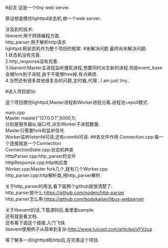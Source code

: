 #前言
这是一个tiny web server.

原设想是模仿lighttpd状态机,做一个web server..

涉及到的技术:</br>
libevent:用于网络编程方面.</br>
http_parser:用于解析http请求.</br>
lighttpd:把状态机作为整个项目的框架.
#未解决问题
最终尚未解决问题:</br>
1.状态机没有完善.</br>
2.http_response没有完善.</br>
3.libevent:Master主进程监听僵死进程,想要同时派生新的进程.但是event_base会被fork到子进程,由于不能够free掉,有点麻烦.</br>
4.当然还有很多其他很复杂的问题,定时器,代理...I am just tiny..

#进入项目部分:

这个项目模仿lighttpd,Master进程和Worker进程分离.进程池+epoll模式.</br>

main.cpp</br>
Master master("127.0.0.1",9000,1);</br>
分别是服务器ip,端口号,派生Worker子进程数量.</br>
Master只需要fork和监听信号.</br>
Worker监听listenfd可读,还有connfd可读.
##各文件作用
Connection.cpp:每一个连接就是一个Connection</br>
ConnectionState.cpp:状态机种类</br>
HttpParser.cpp:http_parser的文件</br>
HttpResponse.cpp:http响应类</br>
Worker.cpp:Master fork几个,就有几个Worker.cpp</br>
http_parser.cpp:http解析类,用http_parser解析.</br>

关于http_parser的用法,看下面两个github就很清楚了:</br>
http_parser是什么:https://github.com/nodejs/http-parser</br>
http_parser怎么用:https://github.com/bodokaiser/libuv-webserver

关于libevent的话,下载源码后,看里面sample.</br>
还有就是看文档.</br>
还有看下面这个链接,入门飞快.</br>
libevent使用例子从简单到复杂:http://www.tuicool.com/articles/uYVzua

等了解多一点lighttpd和http后,在完善这个项目.
